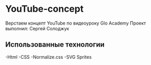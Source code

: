 # YouTube-concept
Верстаем концепт YouTube по видеоуроку Glo Academy
Проект выполнил: Сергей Солоджук

## Использованные технологии
-Html
-CSS
-Normalize.css
-SVG Sprites
